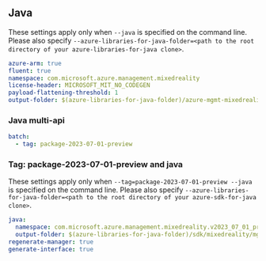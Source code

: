 ## Java

These settings apply only when `--java` is specified on the command line.
Please also specify `--azure-libraries-for-java-folder=<path to the root directory of your azure-libraries-for-java clone>`.

``` yaml $(java)
azure-arm: true
fluent: true
namespace: com.microsoft.azure.management.mixedreality
license-header: MICROSOFT_MIT_NO_CODEGEN
payload-flattening-threshold: 1
output-folder: $(azure-libraries-for-java-folder)/azure-mgmt-mixedreality
```

### Java multi-api

``` yaml $(java) && $(multiapi)
batch:
  - tag: package-2023-07-01-preview
```

### Tag: package-2023-07-01-preview and java

These settings apply only when `--tag=package-2023-07-01-preview --java` is specified on the command line.
Please also specify `--azure-libraries-for-java-folder=<path to the root directory of your azure-sdk-for-java clone>`.

``` yaml $(tag) == 'package-2023-07-01-preview' && $(java) && $(multiapi)
java:
  namespace: com.microsoft.azure.management.mixedreality.v2023_07_01_preview
  output-folder: $(azure-libraries-for-java-folder)/sdk/mixedreality/mgmt-v2023_07_01_preview
regenerate-manager: true
generate-interface: true
```